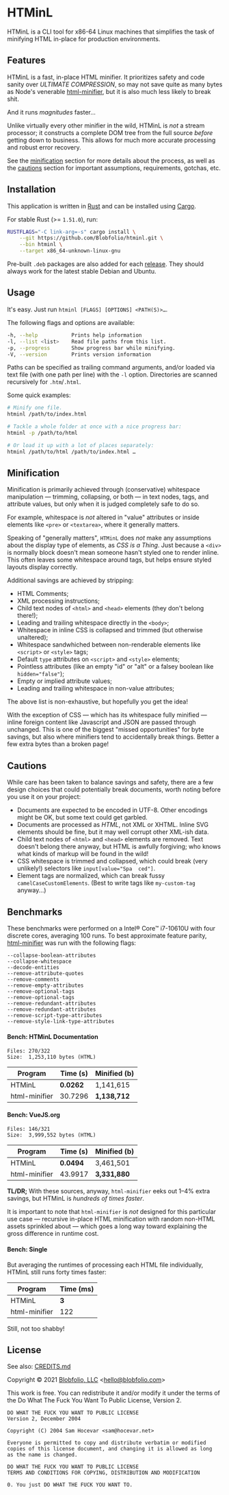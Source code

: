 # HTMinL

HTMinL is a CLI tool for x86-64 Linux machines that simplifies the task of minifying HTML in-place for production environments.



## Features

HTMinL is a fast, in-place HTML minifier. It prioritizes safety and code sanity over _ULTIMATE COMPRESSION_, so may not save quite as many bytes as Node's venerable [html-minifier](https://github.com/kangax/html-minifier), but it is also much less likely to break shit.

And it runs _magnitudes_ faster…

Unlike virtually every other minifier in the wild, HTMinL is _not_ a stream processor; it constructs a complete DOM tree from the full source _before_ getting down to business. This allows for much more accurate processing and robust error recovery.

See the [minification](#minification) section for more details about the process, as well as the [cautions](#cautions) section for important assumptions, requirements, gotchas, etc.



## Installation

This application is written in [Rust](https://www.rust-lang.org/) and can be installed using [Cargo](https://github.com/rust-lang/cargo).

For stable Rust (>= `1.51.0`), run:
```bash
RUSTFLAGS="-C link-arg=-s" cargo install \
    --git https://github.com/Blobfolio/htminl.git \
    --bin htminl \
    --target x86_64-unknown-linux-gnu
```

Pre-built `.deb` packages are also added for each [release](https://github.com/Blobfolio/htminl/releases/latest). They should always work for the latest stable Debian and Ubuntu.



## Usage

It's easy. Just run `htminl [FLAGS] [OPTIONS] <PATH(S)>…`.

The following flags and options are available:
```bash
-h, --help           Prints help information
-l, --list <list>    Read file paths from this list.
-p, --progress       Show progress bar while minifying.
-V, --version        Prints version information
```

Paths can be specified as trailing command arguments, and/or loaded via text file (with one path per line) with the `-l` option. Directories are scanned recursively for `.htm`/`.html`.

Some quick examples:
```bash
# Minify one file.
htminl /path/to/index.html

# Tackle a whole folder at once with a nice progress bar:
htminl -p /path/to/html

# Or load it up with a lot of places separately:
htminl /path/to/html /path/to/index.html …
```



## Minification

Minification is primarily achieved through (conservative) whitespace manipulation — trimming, collapsing, or both — in text nodes, tags, and attribute values, but only when it is judged completely safe to do so.

For example, whitespace is _not_ altered in "value" attributes or inside elements like `<pre>` or `<textarea>`, where it generally matters.

Speaking of "generally matters", `HTMinL` does _not_ make any assumptions about the display type of elements, as *CSS is a Thing*. Just because a `<div>` is normally block doesn't mean someone hasn't styled one to render inline. This often leaves some whitespace around tags, but helps ensure styled layouts display correctly.

Additional savings are achieved by stripping:

 * HTML Comments;
 * XML processing instructions;
 * Child text nodes of `<html>` and `<head>` elements (they don't belong there!);
 * Leading and trailing whitespace directly in the `<body>`;
 * Whitespace in inline CSS is collapsed and trimmed (but otherwise unaltered);
 * Whitespace sandwhiched between non-renderable elements like `<script>` or `<style>` tags;
 * Default `type` attributes on `<script>` and `<style>` elements;
 * Pointless attributes (like an empty "id" or "alt" or a falsey boolean like `hidden="false"`);
 * Empty or implied attribute values;
 * Leading and trailing whitespace in non-value attributes;

The above list is non-exhaustive, but hopefully you get the idea!

With the exception of CSS — which has its whitespace fully minified — inline foreign content like Javascript and JSON are passed through unchanged. This is one of the biggest "missed opportunities" for byte savings, but also where minifiers tend to accidentally break things. Better a few extra bytes than a broken page!



## Cautions

While care has been taken to balance savings and safety, there are a few design choices that could potentially break documents, worth noting before you use it on your project:

 * Documents are expected to be encoded in UTF-8. Other encodings might be OK, but some text could get garbled.
 * Documents are processed as *HTML*, not XML or XHTML. Inline SVG elements should be fine, but it may well corrupt other XML-ish data.
 * Child text nodes of `<html>` and `<head>` elements are removed. Text doesn't belong there anyway, but HTML is awfully forgiving; who knows what kinds of markup will be found in the wild!
 * CSS whitespace is trimmed and collapsed, which could break (very unlikely!) selectors like `input[value="Spa  ced"]`.
 * Element tags are normalized, which can break fussy `camelCaseCustomElements`. (Best to write tags like `my-custom-tag` anyway...)



## Benchmarks

These benchmarks were performed on a Intel® Core™ i7-10610U with four discrete cores, averaging 100 runs. To best approximate feature parity, [html-minifier](https://github.com/kangax/html-minifier) was run with the following flags:

    --collapse-boolean-attributes
    --collapse-whitespace
    --decode-entities
    --remove-attribute-quotes
    --remove-comments
    --remove-empty-attributes
    --remove-optional-tags
    --remove-optional-tags
    --remove-redundant-attributes
    --remove-redundant-attributes
    --remove-script-type-attributes
    --remove-style-link-type-attributes

#### Bench: HTMinL Documentation

    Files: 270/322
    Size:  1,253,110 bytes (HTML)

| Program | Time (s) | Minified (b) |
| ---- | ---- | ---- |
| HTMinL | **0.0262** | 1,141,615 |
| html-minifier | 30.7296 | **1,138,712** |

#### Bench: VueJS.org

    Files: 146/321
    Size:  3,999,552 bytes (HTML)

| Program | Time (s) | Minified (b) |
| ---- | ---- | ---- |
| HTMinL | **0.0494** | 3,461,501 |
| html-minifier | 43.9917 | **3,331,880** |

**TL/DR;** With these sources, anyway, `html-minifier` eeks out 1–4% extra savings, but HTMinL is _hundreds of times faster_. 

It is important to note that `html-minifier` is _not_ designed for this particular use case — recursive in-place HTML minification with random non-HTML assets sprinkled about — which goes a long way toward explaining the gross difference in runtime cost.

#### Bench: Single

But averaging the runtimes of processing each HTML file individually, HTMinL still runs forty times faster:

| Program | Time (ms) |
| ---- | ---- |
| HTMinL | **3** |
| html-minifier | 122 |

Still, not too shabby!



## License

See also: [CREDITS.md](CREDITS.md)

Copyright © 2021 [Blobfolio, LLC](https://blobfolio.com) &lt;hello@blobfolio.com&gt;

This work is free. You can redistribute it and/or modify it under the terms of the Do What The Fuck You Want To Public License, Version 2.

    DO WHAT THE FUCK YOU WANT TO PUBLIC LICENSE
    Version 2, December 2004
    
    Copyright (C) 2004 Sam Hocevar <sam@hocevar.net>
    
    Everyone is permitted to copy and distribute verbatim or modified
    copies of this license document, and changing it is allowed as long
    as the name is changed.
    
    DO WHAT THE FUCK YOU WANT TO PUBLIC LICENSE
    TERMS AND CONDITIONS FOR COPYING, DISTRIBUTION AND MODIFICATION
    
    0. You just DO WHAT THE FUCK YOU WANT TO.
